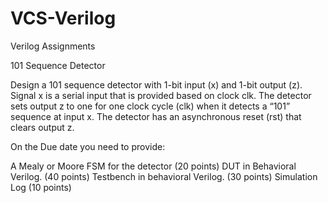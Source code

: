 # VCS-Verilog
Verilog Assignments


101 Sequence Detector

Design a 101 sequence detector  with 1-bit input (x) and 1-bit  output (z).  Signal x is a serial input that is provided based on clock clk.   The detector sets output z  to one for one clock cycle (clk) when it detects  a “101” sequence at input x.   The detector has an asynchronous reset (rst) that clears output z. 

On the Due date you need to provide:

A Mealy or Moore FSM for the detector (20 points)
DUT in Behavioral Verilog.  (40 points)
Testbench in behavioral Verilog.  (30 points)
Simulation Log (10 points)
